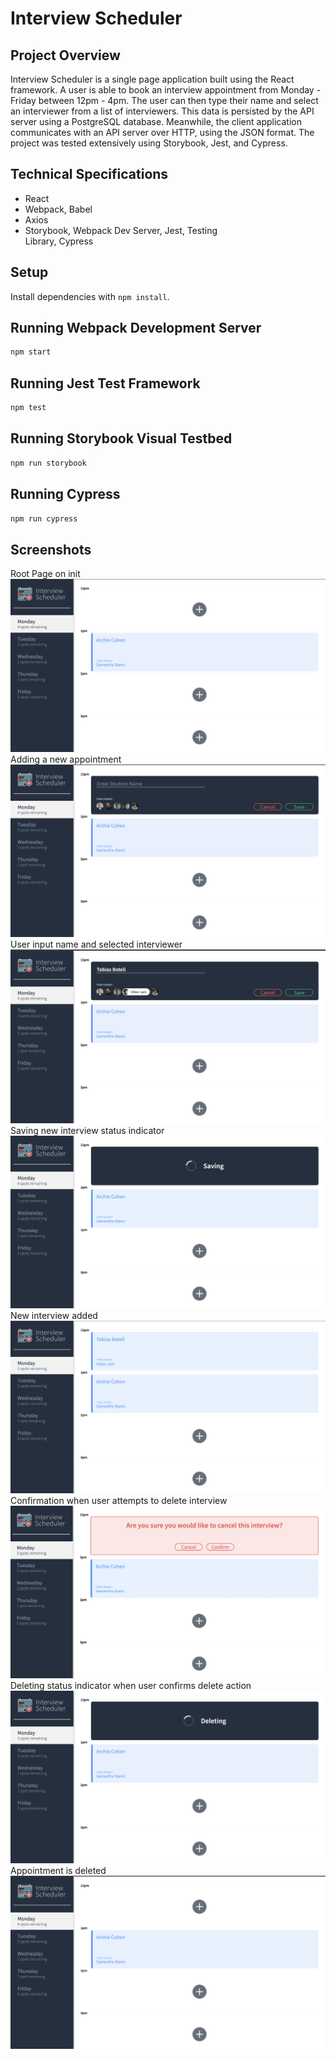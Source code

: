 # Interview Scheduler

## Project Overview

Interview Scheduler is a single page application built using the React framework. A user is able to book an interview appointment from Monday - Friday between 12pm - 4pm. The user can then type their name and select an interviewer from a list of interviewers. This data is persisted by the API server using a PostgreSQL database. Meanwhile, the client application communicates with an API server over HTTP, using the JSON format. The project was tested extensively using Storybook, Jest, and Cypress.

## Technical Specifications
  - React
  - Webpack, Babel
  - Axios
  - Storybook, Webpack Dev Server, Jest, Testing    
    Library, Cypress

## Setup

Install dependencies with `npm install`.

## Running Webpack Development Server

```sh
npm start
```

## Running Jest Test Framework

```sh
npm test
```

## Running Storybook Visual Testbed

```sh
npm run storybook
```
## Running Cypress
```sh
npm run cypress
```

## Screenshots

Root Page on init
!["Root page upon init"](https://github.com/CrumpetsNTea/scheduler/blob/master/docs/Scheduler_init.png?raw=true)
Adding a new appointment
!["Adding new appointment"](https://github.com/CrumpetsNTea/scheduler/blob/master/docs/Creating_appointment.png?raw=true)
User input name and selected interviewer
!["Name input and interviewer selected"](https://github.com/CrumpetsNTea/scheduler/blob/master/docs/Name_and_Interviewer_selected.png?raw=true)
Saving new interview status indicator
!["Saving"](https://github.com/CrumpetsNTea/scheduler/blob/master/docs/Saving_new_interview.png?raw=true)
New interview added
!["New interview added"](https://github.com/CrumpetsNTea/scheduler/blob/master/docs/New_interview_added.png?raw=true)
Confirmation when user attempts to delete interview
!["Confirmation upon delete"](https://github.com/CrumpetsNTea/scheduler/blob/master/docs/Confirmation_on_delete.png?raw=true)
Deleting status indicator when user confirms delete action
!["Deleting status indicator"](https://github.com/CrumpetsNTea/scheduler/blob/master/docs/Deleting.png?raw=true)
Appointment is deleted
!["Appointment Deleted"](https://github.com/CrumpetsNTea/scheduler/blob/master/docs/Deleted.png?raw=true)
